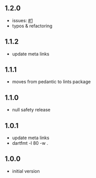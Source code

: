 ## 1.2.0
- issues: [#1](https://github.com/ykmnkmi/radix-tree.dart/issues/1)
- typos & refactoring

## 1.1.2
- update meta links

## 1.1.1
- moves from pedantic to lints package

## 1.1.0
- null safety release

## 1.0.1
- update meta links
- dartfmt -l 80 -w .

## 1.0.0
- initial version

